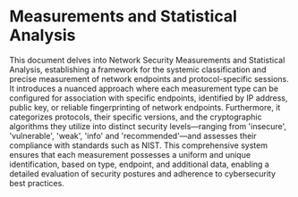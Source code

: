 # Measurements and Statistical Analysis

This document delves into Network Security Measurements and Statistical Analysis, establishing a framework for the systemic classification and precise measurement of network endpoints and protocol-specific sessions. It introduces a nuanced approach where each measurement type can be configured for association with specific endpoints, identified by IP address, public key, or reliable fingerprinting of network endpoints. Furthermore, it categorizes protocols, their specific versions, and the cryptographic algorithms they utilize into distinct security levels—ranging from 'insecure', 'vulnerable', 'weak', 'info' and 'recommended'—and assesses their compliance with standards such as NIST. This comprehensive system ensures that each measurement possesses a uniform and unique identification, based on type, endpoint, and additional data, enabling a detailed evaluation of security postures and adherence to cybersecurity best practices.